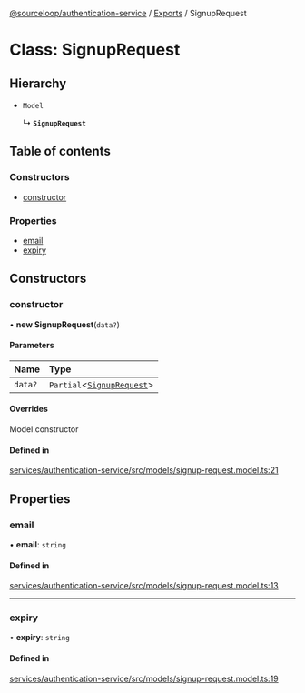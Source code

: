 [@sourceloop/authentication-service](../README.md) / [Exports](../modules.md) / SignupRequest

# Class: SignupRequest

## Hierarchy

- `Model`

  ↳ **`SignupRequest`**

## Table of contents

### Constructors

- [constructor](SignupRequest.md#constructor)

### Properties

- [email](SignupRequest.md#email)
- [expiry](SignupRequest.md#expiry)

## Constructors

### constructor

• **new SignupRequest**(`data?`)

#### Parameters

| Name | Type |
| :------ | :------ |
| `data?` | `Partial`<[`SignupRequest`](SignupRequest.md)\> |

#### Overrides

Model.constructor

#### Defined in

[services/authentication-service/src/models/signup-request.model.ts:21](https://github.com/sourcefuse/loopback4-microservice-catalog/blob/68ec38a2a/services/authentication-service/src/models/signup-request.model.ts#L21)

## Properties

### email

• **email**: `string`

#### Defined in

[services/authentication-service/src/models/signup-request.model.ts:13](https://github.com/sourcefuse/loopback4-microservice-catalog/blob/68ec38a2a/services/authentication-service/src/models/signup-request.model.ts#L13)

___

### expiry

• **expiry**: `string`

#### Defined in

[services/authentication-service/src/models/signup-request.model.ts:19](https://github.com/sourcefuse/loopback4-microservice-catalog/blob/68ec38a2a/services/authentication-service/src/models/signup-request.model.ts#L19)
